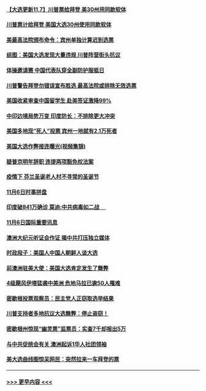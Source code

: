 #### [【大选更新11.7】川普票给拜登 美30州用同款软体](../pages/prog202/a102981406.md?t=11072202) 
#### [川普票计给拜登 美国大选30州使用同款软体](../pages/prog202/a102981387.md?t=11072202) 
#### [美最高法院颁布命令：宾州单独计算迟到选票](../pages/prog202/a102981329.md?t=11072202) 
#### [组图：美国大选发现大量违规 川普阵营街头抗议](../pages/prog202/a102981133.md?t=11072202) 
#### [体操邀请赛 中国代表队穿全副防护服抵日](../pages/prog202/a102981150.md?t=11072202) 
#### [川普警告拜登勿错误宣布胜选 最高法院或排除无效选票](../pages/prog202/a102981091.md?t=11072202) 
#### [美国收紧审查中国留学生 赴美签证激降99%](../pages/prog202/a102981128.md?t=11072202) 
#### [中印边境局势万变 印度防长：不排除更大冲突](../pages/prog202/a102981116.md?t=11072202) 
#### [美国多地现“死人”投票 宾州一地就有2.1万死者](../pages/prog202/a102981089.md?t=11072202) 
#### [美国大选作弊接连曝光(视频集锦)](../pages/prog202/a102981021.md?t=11072202) 
#### [疑普京明年辞职 连提两项豁免权法案](../pages/prog202/a102980685.md?t=11072202) 
#### [疫情下 芬兰圣诞老人村不寻常的圣诞节](../pages/prog202/a102980913.md?t=11072202) 
#### [11月6日时事拼盘](../pages/prog202/a102980906.md?t=11072202) 
#### [印度破841万确诊 莫迪:中共病毒如二战  　](../pages/prog202/a102980750.md?t=11072202) 
#### [11月6日国际重要讯息](../pages/prog202/a102980583.md?t=11072202) 
#### [澳洲大纪元听证会作证 揭中共打压独立媒体](../pages/prog202/a102980509.md?t=11072202) 
#### [时政段子：美国人中国人朝鲜人谈大选](../pages/prog202/a102980510.md?t=11072202) 
#### [前澳洲驻美大使：美国大选肯定发生了舞弊](../pages/prog202/a102980492.md?t=11072202) 
#### [4级飓风伊塔猛袭中美洲 危地马拉已逾50人罹难](../pages/prog202/a102980382.md?t=11072202) 
#### [密歇根投票观察员：民主党人正窃取选举结果](../pages/prog202/a102980312.md?t=11072202) 
#### [川普支持者多地抗议大选舞弊：停止盗窃！](../pages/prog202/a102980292.md?t=11072202) 
#### [密歇根州惊现“幽灵票”监票员：实查7千却报出5万](../pages/prog202/a102980278.md?t=11072202) 
#### [与中共促统会有关 澳洲起诉1华人社团领袖](../pages/prog202/a102979677.md?t=11072202) 
#### [美大选曲线图惊呆网民：突然拉来一车拜登的票](../pages/prog202/a102980229.md?t=11072202) 

----
#### [ >>> 更早内容 <<< ](../indexes/prog202-earlier.md)
